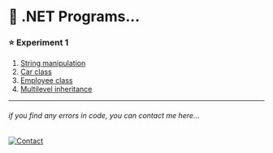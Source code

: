  # 🤹 .NET Programs...

### ⭐ Experiment 1
1. [String manipulation](./EXP-1/P1.cs)
1. [Car class](./EXP-1/P2.cs)
1. [Employee class](./EXP-1/P3.cs)
1. [Multilevel inheritance](./EXP-1/P4.cs)

---

###### _if you find any errors in code, you can contact me here..._
[![Contact](https://img.shields.io/badge/Instagram-2d2f2e?style=for-the-badge&logo=instagram)](https://instagram.com/jay__s__p)